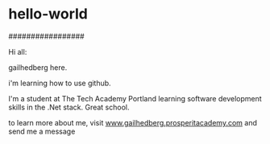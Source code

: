 # hello-world
#################

Hi all:

gailhedberg here.

i'm learning how to use github.

I'm a student at The Tech Academy Portland learning software development skills in the .Net stack. Great school.

to learn more about me, visit www.gailhedberg.prosperitacademy.com and send me a message
